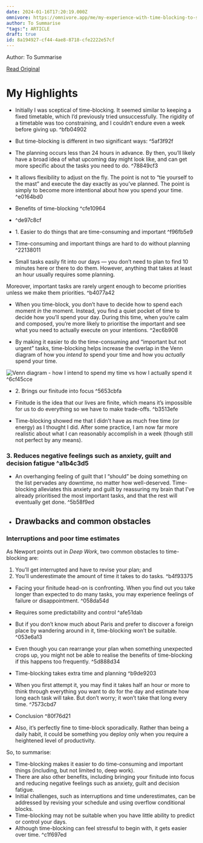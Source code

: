 ```yaml
---
date: 2024-01-16T17:20:19.000Z
omnivore: https://omnivore.app/me/my-experience-with-time-blocking-to-summarise-18d12bda982
author: To Summarise
"tags:": ARTICLE
draft: true
id: 8a194927-cf44-4ae8-8718-cfe2222e57cf
---
```


Author: To Summarise

[Read Original](https://www.tosummarise.com/my-experience-with-time-blocking/)

# My Highlights

- Initially I was sceptical of time-blocking. It seemed similar to keeping a fixed timetable, which I’d previously tried unsuccessfully. The rigidity of a timetable was too constraining, and I couldn’t endure even a week before giving up. ^bfb04902

- But time-blocking is different in two significant ways: ^5af3f92f

- The planning occurs less than 24 hours in advance. By then, you’ll likely have a broad idea of what upcoming day might look like, and can get more specific about the tasks you need to do. ^78849cf3

- It allows flexibility to adjust on the fly. The point is not to “tie yourself to the mast” and execute the day exactly as you’ve planned. The point is simply to become more intentional about how you spend your time. ^e0164bd0

- Benefits of time-blocking ^cfe10964

-  ^de97c8cf

- 1\. Easier to do things that are time-consuming and important ^f96fb5e9

- Time-consuming and important things are hard to do without planning ^22138011

- Small tasks easily fit into our days — you don’t need to plan to find 10 minutes here or there to do them. However, anything that takes at least an hour usually requires some planning.

Moreover, important tasks are rarely urgent enough to become priorities unless we make them priorities. ^b4077a42

- When you time-block, you don’t have to decide how to spend each moment _in_ the moment. Instead, you find a quiet pocket of time to decide how you’ll spend your day. During this time, when you’re calm and composed, you’re more likely to prioritise the important and see what you need to actually execute on your intentions. ^2ec6b908

- By making it easier to do the time-consuming and “important but not urgent” tasks, time-blocking helps increase the overlap in the Venn diagram of how you _intend to_ spend your time and how you _actually_ spend your time.

![Venn diagram - how I intend to spend my time vs how I actually spend it](https://proxy-prod.omnivore-image-cache.app/1024x591,ssJJqPabCg-PSUcUuZ9Lz29SPeoWdD-tNA2H4vkCU22c/https://www.tosummarise.com/wp-content/uploads/2023/07/VennDiagram-Spending-Time-1024x591.jpg) ^6cf45cce

- 2\. Brings our finitude into focus ^5653cbfa

- Finitude is the idea that our lives are finite, which means it’s impossible for us to do everything so we have to make trade-offs. ^b3513efe

- Time-blocking showed me that I didn’t have as much free time (or energy) as I thought I did. After some practice, I am now far more realistic about what I can reasonably accomplish in a week (though still not perfect by any means).

### 3\. Reduces negative feelings such as anxiety, guilt and decision fatigue ^a1b4c3d5

- An overhanging feeling of guilt that I “should” be doing something on the list pervades any downtime, no matter how well-deserved. Time-blocking alleviates this anxiety and guilt by reassuring my brain that I’ve already prioritised the most important tasks, and that the rest will eventually get done. ^5b58f9ed

- ## Drawbacks and common obstacles

### Interruptions and poor time estimates

As Newport points out in _Deep Work_, two common obstacles to time-blocking are:

1. You’ll get interrupted and have to revise your plan; and
2. You’ll underestimate the amount of time it takes to do tasks. ^b4f93375

- Facing your finitude head-on is confronting. When you find out you take longer than expected to do many tasks, you may experience feelings of failure or disappointment. ^058da54d

- Requires some predictability and control ^afe51dab

- But if you don’t know much about Paris and prefer to discover a foreign place by wandering around in it, time-blocking won’t be suitable. ^053e6a13

- Even though you can rearrange your plan when something unexpected crops up, you might not be able to realise the benefits of time-blocking if this happens too frequently. ^5d888d34

- Time-blocking takes extra time and planning ^b9de9203

- When you first attempt it, you may find it takes half an hour or more to think through everything you want to do for the day and estimate how long each task will take. But don’t worry; it won’t take that long every time. ^7573cbd7

- Conclusion ^80f76d21

- Also, it’s perfectly fine to time-block sporadically. Rather than being a daily habit, it could be something you deploy only when you require a heightened level of productivity.

So, to summarise:

* Time-blocking makes it easier to do time-consuming and important things (including, but not limited to, deep work).
* There are also other benefits, including bringing your finitude into focus and reducing negative feelings such as anxiety, guilt and decision fatigue.
* Initial challenges, such as interruptions and time underestimates, can be addressed by revising your schedule and using overflow conditional blocks.
* Time-blocking may not be suitable when you have little ability to predict or control your days.
* Although time-blocking can feel stressful to begin with, it gets easier over time. ^c1f697ed

